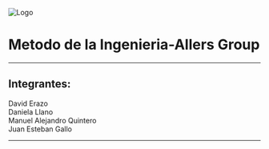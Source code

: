 ![Logo](https://audiovisuales.icesi.edu.co/audiovisuales/image/icesi-logo.svg)<br>
# Metodo de la Ingenieria-Allers Group
------------------------------------------------
Integrantes:
------------------------------------------------
David Erazo </br>
Daniela Llano</br>
Manuel Alejandro Quintero</br>
Juan Esteban Gallo</br>

------------------------------------------------
